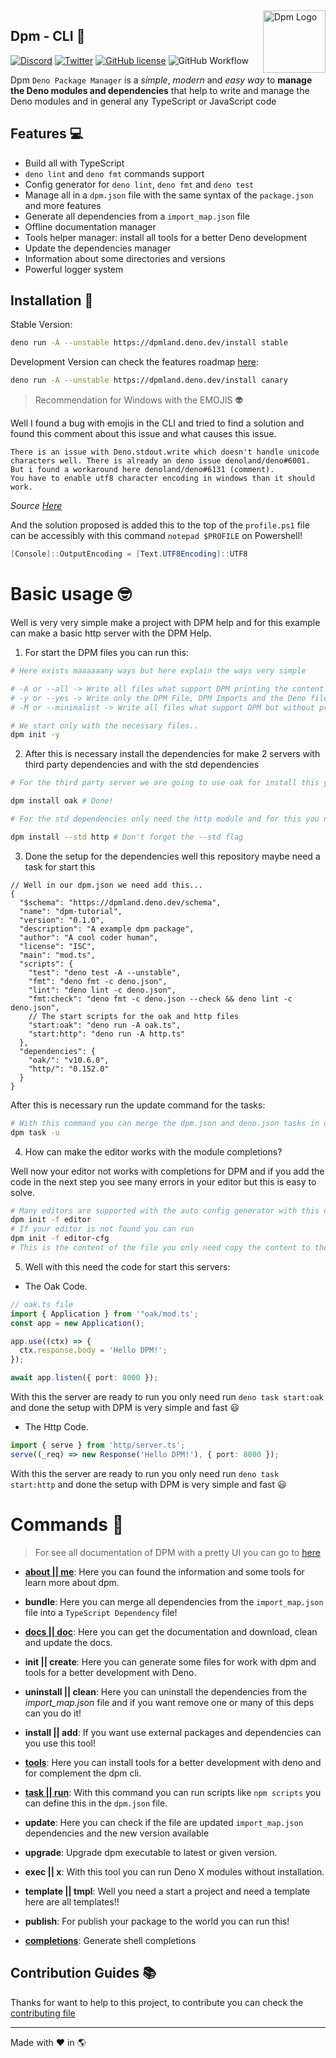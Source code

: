 <img src="https://avatars.githubusercontent.com/u/97813425" align="right" alt="Dpm Logo" width="100">

## Dpm - CLI :sauropod:

[![Discord](https://img.shields.io/discord/932381618851692565?label=Discord&logo=discord&logoColor=white)](https://discord.gg/Um27YPJKud)
[![Twitter](https://img.shields.io/twitter/follow/dpm_land?label=Dpm%20Land&style=social)](https://twitter.com/intent/follow?screen_name=dpm_land)
[![GitHub license](https://img.shields.io/github/license/dpmland/cli?label=License)](./LICENSE)
![GitHub Workflow](https://img.shields.io/github/workflow/status/dpmland/cli/CI)

Dpm `Deno Package Manager` is a _simple_, _modern_ and _easy way_ to **manage
the Deno modules and dependencies** that help to write and manage the Deno
modules and in general any TypeScript or JavaScript code

## Features :computer:

- Build all with TypeScript
- `deno lint` and `deno fmt` commands support
- Config generator for `deno lint`, `deno fmt` and `deno test`
- Manage all in a `dpm.json` file with the same syntax of the `package.json` and
  more features
- Generate all dependencies from a `import_map.json` file
- Offline documentation manager
- Tools helper manager: install all tools for a better Deno development
- Update the dependencies manager
- Information about some directories and versions
- Powerful logger system

## Installation :rocket:

Stable Version:

```sh
deno run -A --unstable https://dpmland.deno.dev/install stable
```

Development Version can check the features roadmap
[here](https://github.com/dpmland/dpm/pull/7):

```sh
deno run -A --unstable https://dpmland.deno.dev/install canary
```

> Recommendation for Windows with the EMOJIS :alien:

Well I found a bug with emojis in the CLI and tried to find a solution and found
this comment about this issue and what causes this issue.

```
There is an issue with Deno.stdout.write which doesn't handle unicode characters well. There is already an deno issue denoland/deno#6001.
But i found a workaround here denoland/deno#6131 (comment).
You have to enable utf8 character encoding in windows than it should work.
```

_Source [Here](https://github.com/c4spar/deno-cliffy/issues/113)_

And the solution proposed is added this to the top of the `profile.ps1` file can
be accessibly with this command `notepad $PROFILE` on Powershell!

```ps1
[Console]::OutputEncoding = [Text.UTF8Encoding]::UTF8
```

# Basic usage :nerd_face:

Well is very very simple make a project with DPM help and for this example can
make a basic http server with the DPM Help.

1. For start the DPM files you can run this:

```sh
# Here exists maaaaaany ways but here explain the ways very simple

# -A or --all -> Write all files what support DPM printing the content with  ** many colors out :) **
# -y or --yes -> Write only the DPM File, DPM Imports and the Deno file only basic setup
# -M or --minimalist -> Write all files what support DPM but without print the content ** no colors out :( **

# We start only with the necessary files..
dpm init -y
```

2. After this is necessary install the dependencies for make 2 servers with
   third party dependencies and with the std dependencies

```sh
# For the third party server we are going to use oak for install this you need run:

dpm install oak # Done!

# For the std dependencies only need the http module and for this you need only run:

dpm install --std http # Don't forget the --std flag
```

3. Done the setup for the dependencies well this repository maybe need a task
   for start this

```jsonc
// Well in our dpm.json we need add this...
{
  "$schema": "https://dpmland.deno.dev/schema",
  "name": "dpm-tutorial",
  "version": "0.1.0",
  "description": "A example dpm package",
  "author": "A cool coder human",
  "license": "ISC",
  "main": "mod.ts",
  "scripts": {
    "test": "deno test -A --unstable",
    "fmt": "deno fmt -c deno.json",
    "lint": "deno lint -c deno.json",
    "fmt:check": "deno fmt -c deno.json --check && deno lint -c deno.json",
    // The start scripts for the oak and http files
    "start:oak": "deno run -A oak.ts",
    "start:http": "deno run -A http.ts"
  },
  "dependencies": {
    "oak/": "v10.6.0",
    "http/": "0.152.0"
  }
}
```

After this is necessary run the update command for the tasks:

```sh
# With this command you can merge the dpm.json and deno.json tasks in one.
dpm task -u
```

4. How can make the editor works with the module completions?

Well now your editor not works with completions for DPM and if you add the code
in the next step you see many errors in your editor but this is easy to solve.

```sh
# Many editors are supported with the auto config generator with this command
dpm init -f editor
# If your editor is not found you can run
dpm init -f editor-cfg
# This is the content of the file you only need copy the content to the deno-lsp config in your editor :)
```

5. Well with this need the code for start this servers:

- The Oak Code.

```ts
// oak.ts file
import { Application } from '"oak/mod.ts';
const app = new Application();

app.use((ctx) => {
  ctx.response.body = 'Hello DPM!';
});

await app.listen({ port: 8000 });
```

With this the server are ready to run you only need run `deno task start:oak`
and done the setup with DPM is very simple and fast :smiley:

- The Http Code.

```ts
import { serve } from 'http/server.ts';
serve((_req) => new Response('Hello DPM!'), { port: 8000 });
```

With this the server are ready to run you only need run `deno task start:http`
and done the setup with DPM is very simple and fast :smiley:

# Commands :robot:

> For see all documentation of DPM with a pretty UI you can go to
> [here](https://dpmland.github.io)

- **[about || me](https://dpmland.github.io/commands/about/)**: Here you can
  found the information and some tools for learn more about dpm.

- **bundle**: Here you can merge all dependencies from the `import_map.json`
  file into a `TypeScript Dependency` file!

- **[docs || doc](https://dpmland.github.io/commands/docs/)**: Here you can get
  the documentation and download, clean and update the docs.

- **init || create**: Here you can generate some files for work with dpm and
  tools for a better development with Deno.

- **uninstall || clean**: Here you can uninstall the dependencies from the
  _import_map.json_ file and if you want remove one or many of this deps can you
  do it!

- **install || add**: If you want use external packages and dependencies can you
  use this tool!

- **[tools](https://dpmland.github.io/commands/tools/)**: Here you can install
  tools for a better development with deno and for complement the dpm cli.

- **[task || run](https://dpmland.github.io/commands/task/)**: With this command
  you can run scripts like `npm scripts` you can define this in the `dpm.json`
  file.

- **update**: Here you can check if the file are updated `import_map.json`
  dependencies and the new version available

- **upgrade**: Upgrade dpm executable to latest or given version.

- **exec || x**: With this tool you can run Deno X modules without installation.

- **template || tmpl**: Well you need a start a project and need a template here
  are all templates!!

- **publish**: For publish your package to the world you can run this!

- **[completions](https://dpmland.github.io/commands/completions)**: Generate
  shell completions

## Contribution Guides :books:

Thanks for want to help to this project, to contribute you can check the
[contributing file](./CONTRIBUTING.md)

---

Made with :heart: in :earth_americas:

